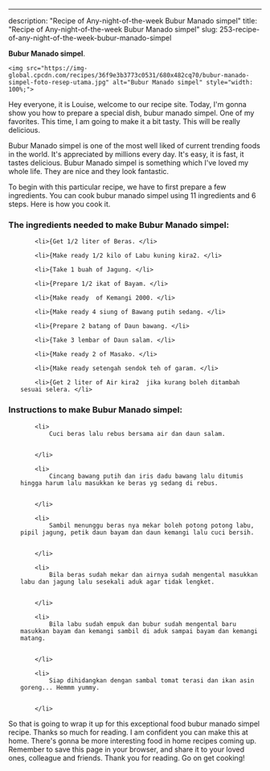 ---
description: "Recipe of Any-night-of-the-week Bubur Manado simpel"
title: "Recipe of Any-night-of-the-week Bubur Manado simpel"
slug: 253-recipe-of-any-night-of-the-week-bubur-manado-simpel

<p>
	<strong>Bubur Manado simpel</strong>. 
	
</p>
<p>
	
	<img src="https://img-global.cpcdn.com/recipes/36f9e3b3773c0531/680x482cq70/bubur-manado-simpel-foto-resep-utama.jpg" alt="Bubur Manado simpel" style="width: 100%;">
	
	
</p>
<p>
	Hey everyone, it is Louise, welcome to our recipe site. Today, I'm gonna show you how to prepare a special dish, bubur manado simpel. One of my favorites. This time, I am going to make it a bit tasty. This will be really delicious.
</p>
	
<p>
	
</p>
<p>
	Bubur Manado simpel is one of the most well liked of current trending foods in the world. It's appreciated by millions every day. It's easy, it is fast, it tastes delicious. Bubur Manado simpel is something which I've loved my whole life. They are nice and they look fantastic.
</p>

<p>
To begin with this particular recipe, we have to first prepare a few ingredients. You can cook bubur manado simpel using 11 ingredients and 6 steps. Here is how you cook it.
</p>

<h3>The ingredients needed to make Bubur Manado simpel:</h3>

<ol>
	
		<li>{Get 1/2 liter of Beras. </li>
	
		<li>{Make ready 1/2 kilo of Labu kuning kira2. </li>
	
		<li>{Take 1 buah of Jagung. </li>
	
		<li>{Prepare 1/2 ikat of Bayam. </li>
	
		<li>{Make ready  of Kemangi 2000. </li>
	
		<li>{Make ready 4 siung of Bawang putih sedang. </li>
	
		<li>{Prepare 2 batang of Daun bawang. </li>
	
		<li>{Take 3 lembar of Daun salam. </li>
	
		<li>{Make ready 2 of Masako. </li>
	
		<li>{Make ready setengah sendok teh of garam. </li>
	
		<li>{Get 2 liter of Air kira2  jika kurang boleh ditambah sesuai selera. </li>
	
</ol>
<p>
	
</p>

<h3>Instructions to make Bubur Manado simpel:</h3>

<ol>
	
		<li>
			Cuci beras lalu rebus bersama air dan daun salam.
			
			
		</li>
	
		<li>
			Cincang bawang putih dan iris dadu bawang lalu ditumis hingga harum lalu masukkan ke beras yg sedang di rebus.
			
			
		</li>
	
		<li>
			Sambil menunggu beras nya mekar boleh potong potong labu, pipil jagung, petik daun bayam dan daun kemangi lalu cuci bersih.
			
			
		</li>
	
		<li>
			Bila beras sudah mekar dan airnya sudah mengental masukkan labu dan jagung lalu sesekali aduk agar tidak lengket.
			
			
		</li>
	
		<li>
			Bila labu sudah empuk dan bubur sudah mengental baru masukkan bayam dan kemangi sambil di aduk sampai bayam dan kemangi matang.
			
			
		</li>
	
		<li>
			Siap dihidangkan dengan sambal tomat terasi dan ikan asin goreng... Hemmm yummy.
			
			
		</li>
	
</ol>

<p>
	
</p>

<p>
	So that is going to wrap it up for this exceptional food bubur manado simpel recipe. Thanks so much for reading. I am confident you can make this at home. There's gonna be more interesting food in home recipes coming up. Remember to save this page in your browser, and share it to your loved ones, colleague and friends. Thank you for reading. Go on get cooking!
</p>

